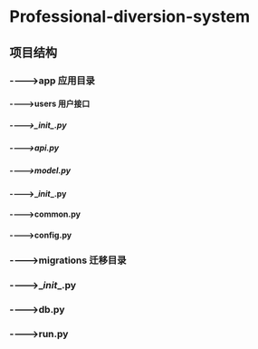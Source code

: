 # Professional-diversion-system

## 项目结构

### ---->app 应用目录

#### ---->users 用户接口

##### ---->\__init__.py

##### ---->api.py

##### ---->model.py

#### ---->\__init__.py

#### ---->common.py

#### ---->config.py

### ---->migrations 迁移目录

### ---->\__init__.py

### ---->db.py

### ---->run.py